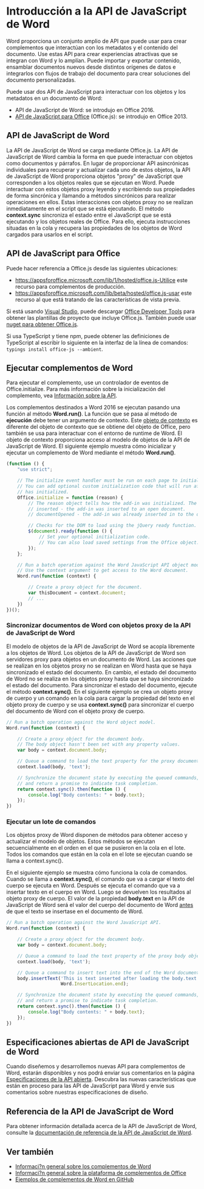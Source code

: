 # <a name="word-javascript-api-overview"></a>Introducción a la API de JavaScript de Word

Word proporciona un conjunto amplio de API que puede usar para crear complementos que interactúan con los metadatos y el contenido del documento. Use estas API para crear experiencias atractivas que se integran con Word y lo amplían. Puede importar y exportar contenido, ensamblar documentos nuevos desde distintos orígenes de datos e integrarlos con flujos de trabajo del documento para crear soluciones del documento personalizadas.

Puede usar dos API de JavaScript para interactuar con los objetos y los metadatos en un documento de Word:

- API de JavaScript de Word: se introdujo en Office 2016.
- [API de JavaScript para Office](../javascript-api-for-office.md) (Office.js): se introdujo en Office 2013.

## <a name="word-javascript-api"></a>API de JavaScript de Word

La API de JavaScript de Word se carga mediante Office.js. La API de JavaScript de Word cambia la forma en que puede interactuar con objetos como documentos y párrafos. En lugar de proporcionar API asincrónicas individuales para recuperar y actualizar cada uno de estos objetos, la API de JavaScript de Word proporciona objetos "proxy" de JavaScript que corresponden a los objetos reales que se ejecutan en Word. Puede interactuar con estos objetos proxy leyendo y escribiendo sus propiedades de forma sincrónica y llamando a métodos sincrónicos para realizar operaciones en ellos. Estas interacciones con objetos proxy no se realizan inmediatamente en el script que se está ejecutando. El método **context.sync** sincroniza el estado entre el JavaScript que se está ejecutando y los objetos reales de Office. Para ello, ejecuta instrucciones situadas en la cola y recupera las propiedades de los objetos de Word cargados para usarlos en el script.

## <a name="javascript-api-for-office"></a>API de JavaScript para Office

Puede hacer referencia a Office.js desde las siguientes ubicaciones:

* https://appsforoffice.microsoft.com/lib/1/hosted/office.js-Utilice este recurso para complementos de producción.
* https://appsforoffice.microsoft.com/lib/beta/hosted/office.js-usar este recurso al que está tratando de las características de vista previa.

Si está usando [Visual Studio](https://www.visualstudio.com/products/free-developer-offers-vs), puede descargar [Office Developer Tools](https://www.visualstudio.com/features/office-tools-vs.aspx) para obtener las plantillas de proyecto que incluye Office.js.  También puede usar [nuget para obtener Office.js](https://www.nuget.org/packages/Microsoft.Office.js/).

Si usa TypeScript y tiene npm, puede obtener las definiciones de TypeScript al escribir lo siguiente en la interfaz de la línea de comandos: `typings install office-js --ambient`.

## <a name="running-word-add-ins"></a>Ejecutar complementos de Word

Para ejecutar el complemento, use un controlador de eventos de Office.initialize. Para más información sobre la inicialización del complemento, vea [Información sobre la API](https://docs.microsoft.com/office/dev/add-ins/develop/understanding-the-javascript-api-for-office).

Los complementos destinados a Word 2016 se ejecutan pasando una función al método **Word.run()**. La función que se pasa al método de **ejecución** debe tener un argumento de contexto. Este [objeto de contexto](/javascript/api/word/word.requestcontext) es diferente del objeto de contexto que se obtiene del objeto de Office, pero también se usa para interactuar con el entorno de runtime de Word. El objeto de contexto proporciona acceso al modelo de objetos de la API de JavaScript de Word. El siguiente ejemplo muestra cómo inicializar y ejecutar un complemento de Word mediante el método **Word.run()**.

```js
(function () {
    "use strict";

    // The initialize event handler must be run on each page to initialize Office JS.
    // You can add optional custom initialization code that will run after OfficeJS
    // has initialized.
    Office.initialize = function (reason) {
        // The reason object tells how the add-in was initialized. The values can be:
        // inserted - the add-in was inserted to an open document.
        // documentOpened - the add-in was already inserted in to the document and the document was opened.

        // Checks for the DOM to load using the jQuery ready function.
        $(document).ready(function () {
            // Set your optional initialization code.
            // You can also load saved settings from the Office object.
        });
    };

    // Run a batch operation against the Word JavaScript API object model.
    // Use the context argument to get access to the Word document.
    Word.run(function (context) {

        // Create a proxy object for the document.
        var thisDocument = context.document;
        // ...
    })
})();
```

### <a name="synchronizing-word-documents-with-word-javascript-api-proxy-objects"></a>Sincronizar documentos de Word con objetos proxy de la API de JavaScript de Word

El modelo de objetos de la API de JavaScript de Word se acopla libremente a los objetos de Word. Los objetos de la API de JavaScript de Word son servidores proxy para objetos en un documento de Word. Las acciones que se realizan en los objetos proxy no se realizan en Word hasta que se haya sincronizado el estado del documento. En cambio, el estado del documento de Word no se realiza en los objetos proxy hasta que se haya sincronizado el estado del documento. Para sincronizar el estado del documento, ejecute el método **context.sync()**. En el siguiente ejemplo se crea un objeto proxy de cuerpo y un comando en la cola para cargar la propiedad del texto en el objeto proxy de cuerpo y se usa **context.sync()** para sincronizar el cuerpo del documento de Word con el objeto proxy de cuerpo.

```js
// Run a batch operation against the Word object model.
Word.run(function (context) {

    // Create a proxy object for the document body.
    // The body object hasn't been set with any property values.
    var body = context.document.body;

    // Queue a command to load the text property for the proxy document body object.
    context.load(body, 'text');

    // Synchronize the document state by executing the queued commands,
    // and return a promise to indicate task completion.
    return context.sync().then(function () {
        console.log("Body contents: " + body.text);
    });
})
```

### <a name="executing-a-batch-of-commands"></a>Ejecutar un lote de comandos

Los objetos proxy de Word disponen de métodos para obtener acceso y actualizar el modelo de objetos. Estos métodos se ejecutan secuencialmente en el orden en el que se pusieron en la cola en el lote. Todos los comandos que están en la cola en el lote se ejecutan cuando se llama a context.sync().

En el siguiente ejemplo se muestra cómo funciona la cola de comandos. Cuando se llama a **context.sync()**, el comando que va a cargar el texto del cuerpo se ejecuta en Word. Después se ejecuta el comando que va a insertar texto en el cuerpo en Word. Luego se devuelven los resultados al objeto proxy de cuerpo. El valor de la propiedad **body.text** en la API de JavaScript de Word será el valor del cuerpo del documento de Word <u>antes</u> de que el texto se insertase en el documento de Word.


```js
// Run a batch operation against the Word JavaScript API.
Word.run(function (context) {

    // Create a proxy object for the document body.
    var body = context.document.body;

    // Queue a command to load the text property of the proxy body object.
    context.load(body, 'text');

    // Queue a command to insert text into the end of the Word document body.
    body.insertText('This is text inserted after loading the body.text property',
                    Word.InsertLocation.end);

    // Synchronize the document state by executing the queued commands,
    // and return a promise to indicate task completion.
    return context.sync().then(function () {
        console.log("Body contents: " + body.text);
    });
})
```

## <a name="word-javascript-api-open-specifications"></a>Especificaciones abiertas de API de JavaScript de Word

Cuando diseñemos y desarrollemos nuevas API para complementos de Word, estarán disponibles y nos podrá enviar sus comentarios en la página [Especificaciones de la API abierta](../openspec.md). Descubra las nuevas características que están en proceso para las API de JavaScript para Word y envíe sus comentarios sobre nuestras especificaciones de diseño.

## <a name="word-javascript-api-reference"></a>Referencia de la API de JavaScript de Word

Para obtener información detallada acerca de la API de JavaScript de Word, consulte la [documentación de referencia de la API de JavaScript de Word](/javascript/api/word).

## <a name="see-also"></a>Ver también

* [Informaci?n general sobre los complementos de Word](https://docs.microsoft.com/office/dev/add-ins/word/word-add-ins-programming-overview)
* [Informaci?n general sobre la plataforma de complementos de Office](https://docs.microsoft.com/office/dev/add-ins/overview/office-add-ins)
* [Ejemplos de complementos de Word en GitHub](https://github.com/OfficeDev?utf8=%E2%9C%93&q=Word)
